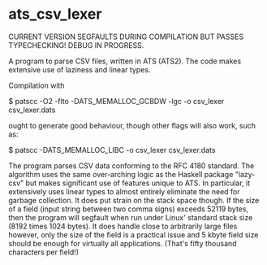 # ats_csv_lexer

CURRENT VERSION SEGFAULTS DURING COMPILATION BUT PASSES TYPECHECKING! DEBUG IN PROGRESS.

A program to parse CSV files, written in ATS (ATS2). The code makes extensive use of laziness and linear types.

Compilation with 

  $ patscc -O2 -flto -DATS_MEMALLOC_GCBDW -lgc -o csv_lexer csv_lexer.dats 

ought to generate good behaviour, though other flags will also work, such as: 

  $ patscc -DATS_MEMALLOC_LIBC -o csv_lexer csv_lexer.dats 

The program parses CSV data conforming to the RFC 4180 standard. The algorithm uses the same over-arching logic as the Haskell package "lazy-csv" but makes significant use of features unique to ATS. In particular, it extensively uses linear types to almost entirely eliminate the need for garbage collection. It does put strain on the stack space though. If the size of a field (input string between two comma signs) exceeds 52119 bytes, then the program will segfault when run under Linux' standard stack size (8192 times 1024 bytes). It does handle close to arbitrarily large files however, only the size of the field is a practical issue and 5 kbyte field size should be enough for virtually all applications. (That's fifty thousand characters per field!)
